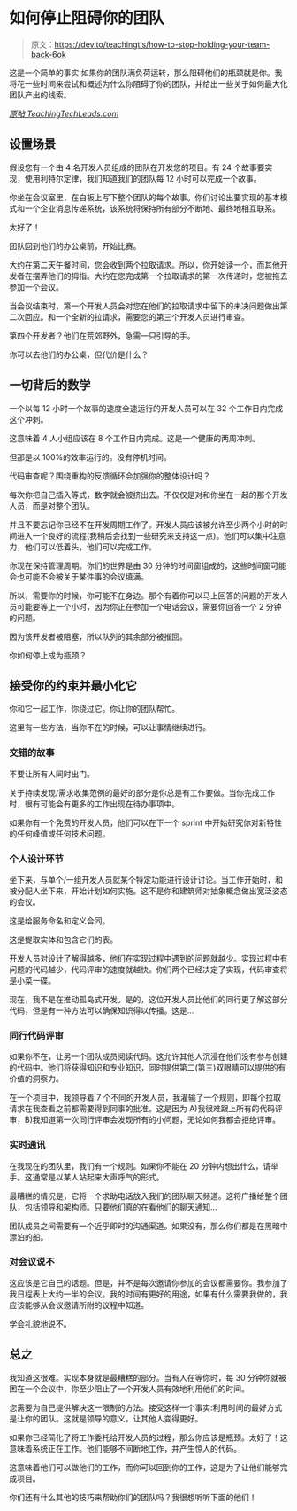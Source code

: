 # 如何停止阻碍你的团队

> 原文：<https://dev.to/teachingtls/how-to-stop-holding-your-team-back-6ok>

这是一个简单的事实:如果你的团队满负荷运转，那么阻碍他们的瓶颈就是你。我将花一些时间来尝试和概述为什么你阻碍了你的团队，并给出一些关于如何最大化团队产出的线索。

*[原帖 TeachingTechLeads.com](https://teachingtechleads.com/how-to-stop-holding-your-team-back/)*

## 设置场景

假设您有一个由 4 名开发人员组成的团队在开发您的项目。有 24 个故事要实现，使用利特尔定律，我们知道我们的团队每 12 小时可以完成一个故事。

你坐在会议室里，在白板上写下整个团队的每个故事。你们讨论出要实现的基本模式和一个企业消息传递系统，该系统将保持所有部分不断地、最终地相互联系。

太好了！

团队回到他们的办公桌前，开始比赛。

大约在第二天午餐时间，您会收到两个拉取请求。所以，你开始读一个，而其他开发者在摆弄他们的拇指。大约在您完成第一个拉取请求的第一次传递时，您被拖去参加一个会议。

当会议结束时，第一个开发人员会对您在他们的拉取请求中留下的未决问题做出第二次回应。和一个全新的拉请求，需要您的第三个开发人员进行审查。

第四个开发者？他们在荒郊野外，急需一只引导的手。

你可以去他们的办公桌，但代价是什么？

## 一切背后的数学

一个以每 12 小时一个故事的速度全速运行的开发人员可以在 32 个工作日内完成这个冲刺。

这意味着 4 人小组应该在 8 个工作日内完成。这是一个健康的两周冲刺。

但那是以 100%的效率运行的。没有停机时间。

代码审查呢？围绕重构的反馈循环会加强你的整体设计吗？

每次你把自己插入等式，数字就会被挤出去。不仅仅是对和你坐在一起的那个开发人员，而是对整个团队。

并且不要忘记你已经不在开发周期工作了。开发人员应该被允许至少两个小时的时间进入一个良好的流程(我稍后会找到一些研究来支持这一点)。他们可以集中注意力，他们可以低着头，他们可以完成工作。

你现在保持管理周期。你们的世界是由 30 分钟的时间窗组成的，这些时间窗可能会也可能不会被关于某件事的会议填满。

所以，需要你的时候，你可能不在身边。那个有着你可以马上回答的问题的开发人员可能要等上一个小时，因为你正在参加一个电话会议，需要你回答一个 2 分钟的问题。

因为该开发者被阻塞，所以队列的其余部分被推回。

你如何停止成为瓶颈？

## 接受你的约束并最小化它

你和它一起工作，你绕过它。你让你的团队帮忙。

这里有一些方法，当你不在的时候，可以让事情继续进行。

### 交错的故事

不要让所有人同时出门。

关于持续发现/需求收集范例的最好的部分是你总是有工作要做。当你完成工作时，很有可能会有更多的工作出现在待办事项中。

如果你有一个免费的开发人员，他们可以在下一个 sprint 中开始研究你对新特性的任何峰值或任何技术问题。

### 个人设计环节

坐下来，与单个/一组开发人员就某个特定功能进行设计讨论。当工作开始时，和被分配人坐下来，开始计划如何实施。这不是你和建筑师对抽象概念做出宽泛姿态的会议。

这是给服务命名和定义合同。

这是提取实体和包含它们的表。

开发人员对设计了解得越多，他们在实现过程中遇到的问题就越少。实现过程中有问题的代码越少，代码评审的速度就越快。你们两个已经决定了实现，代码审查将是小菜一碟。

现在，我不是在推动孤岛式开发。是的，这位开发人员比他们的同行更了解这部分代码，但是有一种方法可以确保知识得以传播。这是…

### 同行代码评审

如果你不在，让另一个团队成员阅读代码。这允许其他人沉浸在他们没有参与创建的代码中。他们将获得知识和专业知识，同时提供第二(第三)双眼睛可以提供的有价值的洞察力。

在一个项目中，我领导着 7 个不同的开发人员，我灌输了一个规则，即每个拉取请求在我查看之前都需要得到同事的批准。这是因为 A)我很难跟上所有的代码评审，B)我知道第一次同行评审会发现所有的小问题，无论如何我都会拒绝评审。

### 实时通讯

在我现在的团队里，我们有一个规则。如果你不能在 20 分钟内想出什么，请举手。这通常是以某人站起来大声呼气的形式。

最糟糕的情况是，它将一个求助电话放入我们的团队聊天频道。这将广播给整个团队，包括领导和架构师。只要他们真的在看他们的聊天通知…

团队成员之间需要有一个近乎即时的沟通渠道。如果没有，那么你们都是在黑暗中漂泊的船。

### 对会议说不

这应该是它自己的话题。但是，并不是每次邀请你参加的会议都需要你。我参加了我日程表上大约一半的会议。我的时间有更好的用途，如果有什么需要我做的，我应该能够从会议邀请所附的议程中知道。

学会礼貌地说不。

## 总之

我知道这很难。实现本身就是最糟糕的部分。当有人在等你时，每 30 分钟你就被困在一个会议中，你至少阻止了一个开发人员有效地利用他们的时间。

您需要为自己提供解决这一限制的方法。接受这样一个事实:利用时间的最好方式是让你的团队。这就是领导的意义，让其他人变得更好。

如果你已经简化了将工作委托给开发人员的过程，那么你应该是瓶颈。太好了！这意味着系统正在工作。他们能够不间断地工作，并产生惊人的代码。

这意味着他们可以做他们的工作，而你可以回到你的工作，这是为了让他们能够完成项目。

你们还有什么其他的技巧来帮助你们的团队吗？我很想听听下面的他们！